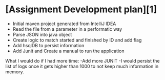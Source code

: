 # [Assignment Development plan][1]

* Initial maven project generated from IntelliJ IDEA
* Read the file from a parameter in a performatic way
* Parse JSON into java object
* Create logic to match started and finished by ID and add flag
* Add hsqlDB to persist information
* Add Junit and Create a manual to run the application


What I would do if I had more time:
-Add more JUNIT 
-I would persist the list of logs once it gets higher than 1000 to not keep much information in memory. 